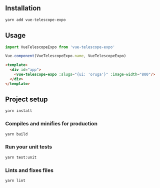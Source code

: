 ## Installation

```sh
yarn add vue-telescope-expo
```

## Usage

```js
import VueTelescopeExpo from 'vue-telescope-expo'

Vue.component(VueTelescopeExpo.name, VueTelescopeExpo)
```

```html
<template>
  <div id="app">
    <vue-telescope-expo :slugs="{ui: 'oruga'}" :image-width="800"/>
  </div>
</template>
```

## Project setup

```sh
yarn install
```

### Compiles and minifies for production

```sh
yarn build
```

### Run your unit tests

```sh
yarn test:unit
```

### Lints and fixes files

```sh
yarn lint
```
